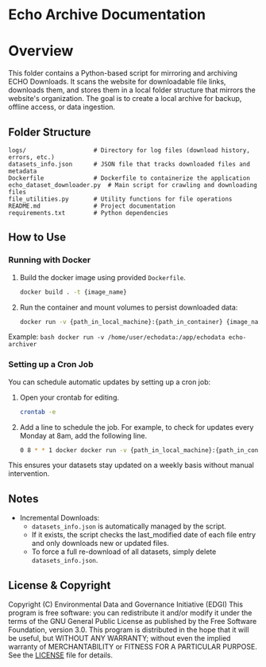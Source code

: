# Echo Archive Documentation

# Overview
This folder contains a Python-based script for mirroring and archiving ECHO Downloads. It scans the website for downloadable file links, downloads them, and stores them in a local folder structure that mirrors the website's organization. The goal is to create a local archive for backup, offline access, or data ingestion.

## Folder Structure

```
logs/                   # Directory for log files (download history, errors, etc.)
datasets_info.json      # JSON file that tracks downloaded files and metadata
Dockerfile              # Dockerfile to containerize the application
echo_dataset_downloader.py  # Main script for crawling and downloading files
file_utilities.py       # Utility functions for file operations
README.md               # Project documentation
requirements.txt        # Python dependencies
```

## How to Use
### Running with Docker
1. Build the docker image using provided `Dockerfile`.
    ```bash
    docker build . -t {image_name}
    ```
2. Run the container and mount volumes to persist downloaded data:
    ```bash
    docker run -v {path_in_local_machine}:{path_in_container} {image_name}
    ```
Example:
    ```bash
    docker run -v /home/user/echodata:/app/echodata echo-archiver
    ```
### Setting up a Cron Job
You can schedule automatic updates by setting up a cron job:

1. Open your crontab for editing.
    ```bash
    crontab -e
    ```

2. Add a line to schedule the job. For example, to check for updates every Monday at 8am, add the following line.
    ```bash
    0 8 * * 1 docker docker run -v {path_in_local_machine}:{path_in_container} {image_name}
    ```

This ensures your datasets stay updated on a weekly basis without manual intervention.

## Notes

- Incremental Downloads:
    - `datasets_info.json` is automatically managed by the script.
    - If it exists, the script checks the last_modified date of each file entry and only downloads new or updated files.
    - To force a full re-download of all datasets, simply delete `datasets_info.json`.


## License & Copyright
Copyright (C) Environmental Data and Governance Initiative (EDGI) This program is free software: you can redistribute it and/or modify it under the terms of the GNU General Public License as published by the Free Software Foundation, version 3.0.
This program is distributed in the hope that it will be useful, but WITHOUT ANY WARRANTY; without even the implied warranty of MERCHANTABILITY or FITNESS FOR A PARTICULAR PURPOSE.
See the [LICENSE](../LICENSE) file for details.
